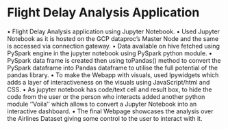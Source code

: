 # Flight Delay Analysis Application

•	Flight Delay Analysis application using Jupyter Notebook.
•	Used Jupyter Notebook as it is hosted on the GCP dataproc’s Master Node and the same is accessed via connection gateway.
•	Data available on hive fetched using PySpark engine in the jupyter notebook using PySpark python module.
•	PySpark data frame is created then using toPandas() method to convert the PySpark dataframe into Pandas dataframe to utilise the full potential of the pandas library.
•	To make the Webapp with visuals, used Ipywidgets which adds a layer of interactiveness on the visuals using JavaScript/html and CSS.
•	As jupyter notebook has code/text cell and result box, to hide the code from the user or the person who interacts added another python module ‘’Voila’’ which allows to convert a Jupyter Notebook into an interactive dashboard.
•	The final Webpage showcases the analysis over the Airlines Dataset giving some control to the user to interact with it.  
